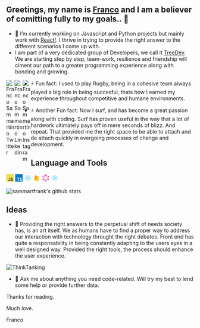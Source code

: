 

## Greetings, my name is [Franco](https://github.com/sammartfrank) and I am a believer of comitting fully to my goals.. 👋

 - 🔭 I’m currently working on Javascript and Python projects but mainly work with [React!](https://reactjs.org). I thrive in trying to provide the right answer to the different scenarios I come up with.
 - I am part of a very dedicated group of Developers, we call it [TreeDev](https://github.com/TreeDevCo). We are starting step by step, team-work, resilience and friendship will ciment our path to a greater programming experience along with bonding and growing.


<a href="https://twitter.com/francdetank">
 <img align="left" alt="Franco Sammartino Twitter" width="22px" src="https://icongr.am/fontawesome/twitter.svg?size=128&color=70c8ff" />
</a>
<a href="https://www.linkedin.com/in/franco-sammartinoweb/"> 
 <img align="left" alt="Franco Sammartino Linkedin" width="22px" src="https://icongr.am/fontawesome/linkedin.svg?size=128&color=70c8ff" />
</a>
<a href="https://www.instagram.com/sansafrank/">
<img align="left" alt="Franco Sammartino Instagram" width="22px" src="https://icongr.am/fontawesome/instagram.svg?size=128&color=70c8ff" />
</a>


 - ⚡ Fun fact: I used to play Rugby, being in a cohesive team always played a big role in being succesful,  thats how I earned my experience throughout competitive and humane environments.
 
 - ⚡ Another Fun fact: Now I surf, and has become a great passion along with coding. Surf has proven useful in the way that a lot of hardwork ultimately pays off in mere seconds of blizz. And repeat. That provided me the right space to be able to attach and de attach quickly in evergoing processes of change and development.

## Language and Tools
<code><img height="20" src="https://raw.githubusercontent.com/github/explore/80688e429a7d4ef2fca1e82350fe8e3517d3494d/topics/javascript/javascript.png"></code>
<code><img height="20" src="https://raw.githubusercontent.com/github/explore/80688e429a7d4ef2fca1e82350fe8e3517d3494d/topics/typescript/typescript.png"></code>
<code><img height="20" src="https://raw.githubusercontent.com/github/explore/80688e429a7d4ef2fca1e82350fe8e3517d3494d/topics/react/react.png"></code>
<code><img height="20" src="https://raw.githubusercontent.com/github/explore/80688e429a7d4ef2fca1e82350fe8e3517d3494d/topics/firebase/firebase.png"></code>
<code><img height="20" src="https://raw.githubusercontent.com/github/explore/80688e429a7d4ef2fca1e82350fe8e3517d3494d/topics/graphql/graphql.png"></code>
<code><img height="20" src="https://raw.githubusercontent.com/github/explore/80688e429a7d4ef2fca1e82350fe8e3517d3494d/topics/react/react.png"></code>

![sammartfrank's github stats](https://github-readme-stats.vercel.app/api?username=sammartfrank&show_icons=true&hide_border=true)
 
 ## Ideas
 - 👯 Providing the right answers to the perpetual shift of needs society has, is an art itself. We as humans have to find a proper way to address our interaction with technology throught the right debates. Front end has quite a responsability in being constantly adapting to the users eyes in a well designed way. Provided the right tools, the process should enhance the user experience.

![ThinkTanking](https://i.pinimg.com/originals/6f/e9/c9/6fe9c93c5a7ec01ec3dbbe8c70c9df29.gif)

 - 💬 Ask me about anything you need code-related. Will try my best to lend some help or provide further data.

  Thanks for reading.
  
  Much love.

  Franco

